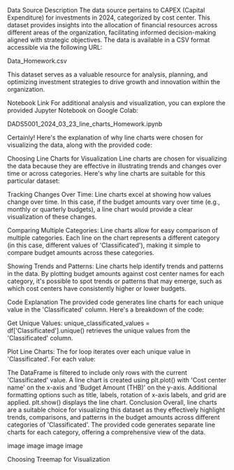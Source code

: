 Data Source Description
The data source pertains to CAPEX (Capital Expenditure) for investments in 2024, categorized by cost center. This dataset provides insights into the allocation of financial resources across different areas of the organization, facilitating informed decision-making aligned with strategic objectives. The data is available in a CSV format accessible via the following URL:

Data_Homework.csv

This dataset serves as a valuable resource for analysis, planning, and optimizing investment strategies to drive growth and innovation within the organization.

Notebook Link
For additional analysis and visualization, you can explore the provided Jupyter Notebook on Google Colab:

DADS5001_2024_03_23_line_charts_Homework.ipynb

Certainly! Here's the explanation of why line charts were chosen for visualizing the data, along with the provided code:

Choosing Line Charts for Visualization
Line charts are chosen for visualizing the data because they are effective in illustrating trends and changes over time or across categories. Here's why line charts are suitable for this particular dataset:

Tracking Changes Over Time: Line charts excel at showing how values change over time. In this case, if the budget amounts vary over time (e.g., monthly or quarterly budgets), a line chart would provide a clear visualization of these changes.

Comparing Multiple Categories: Line charts allow for easy comparison of multiple categories. Each line on the chart represents a different category (in this case, different values of 'Classificated'), making it simple to compare budget amounts across these categories.

Showing Trends and Patterns: Line charts help identify trends and patterns in the data. By plotting budget amounts against cost center names for each category, it's possible to spot trends or patterns that may emerge, such as which cost centers have consistently higher or lower budgets.

Code Explanation
The provided code generates line charts for each unique value in the 'Classificated' column. Here's a breakdown of the code:

Get Unique Values: unique_classificated_values = df['Classificated'].unique() retrieves the unique values from the 'Classificated' column.

Plot Line Charts: The for loop iterates over each unique value in 'Classificated'. For each value:

The DataFrame is filtered to include only rows with the current 'Classificated' value.
A line chart is created using plt.plot() with 'Cost center name' on the x-axis and 'Budget Amount (THB)' on the y-axis.
Additional formatting options such as title, labels, rotation of x-axis labels, and grid are applied.
plt.show() displays the line chart.
Conclusion
Overall, line charts are a suitable choice for visualizing this dataset as they effectively highlight trends, comparisons, and patterns in the budget amounts across different categories of 'Classificated'. The provided code generates separate line charts for each category, offering a comprehensive view of the data.

image image image image

Choosing Treemap for Visualization
